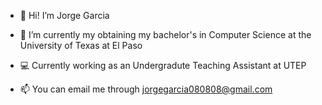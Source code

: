 - 👋 Hi! I’m Jorge Garcia 

- 🌱 I’m currently my obtaining my bachelor's in Computer Science at the University of Texas at El Paso

- 💻 Currently working as an Undergradute Teaching Assistant at UTEP

- 📫 You can email me through jorgegarcia080808@gmail.com 

<!---
MasterGuajo/MasterGuajo is a ✨ special ✨ repository because its `README.md` (this file) appears on your GitHub profile.
You can click the Preview link to take a look at your changes.
--->
